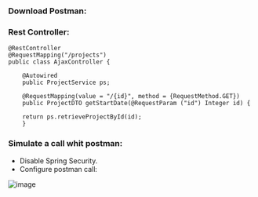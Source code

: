 ###  Download Postman:

###  Rest Controller:

```
@RestController
@RequestMapping("/projects")
public class AjaxController {
	
	@Autowired
	public ProjectService ps;
	
	@RequestMapping(value = "/{id}", method = {RequestMethod.GET})
	public ProjectDTO getStartDate(@RequestParam ("id") Integer id) {
		 
	return ps.retrieveProjectById(id); 
	}

```

###  Simulate a call whit postman:

- Disable Spring Security.
- Configure postman call:

![image](https://image.ibb.co/mbCuX0/Postman.png)
